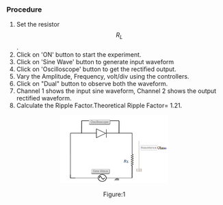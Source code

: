 ### Procedure


1. Set the resistor $$R_L$$.
2. Click on 'ON' button to start the experiment.
3. Click on 'Sine Wave' button to generate input waveform
4. Click on 'Oscilloscope' button to get the rectified output.
5. Vary the Amplitude, Frequency, volt/div using the controllers.
6. Click on "Dual" button to observe both the waveform.
7. Channel 1 shows the input sine waveform, Channel 2 shows the output rectified waveform.
8. Calculate the Ripple Factor.Theoretical Ripple Factor= 1.21.

<div align="center">
<img src="images/halfwvckt.png" width="50%">
<p>Figure:1</p>
</div>

<script id="MathJax-script" async src="https://cdn.jsdelivr.net/npm/mathjax@3/es5/tex-mml-chtml.js"></script>